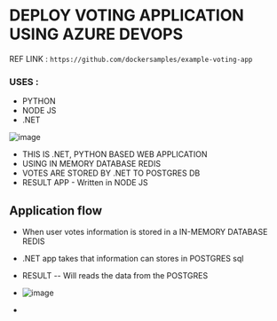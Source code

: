 # DEPLOY VOTING APPLICATION USING AZURE DEVOPS

REF LINK : ``` https://github.com/dockersamples/example-voting-app ```

### USES :
- PYTHON
- NODE JS
- .NET

![image](https://github.com/pavankumar0077/Azure-zero-to-hero/assets/40380941/69682eb8-f583-4475-ae9d-8f7251b998d0)
- THIS IS .NET, PYTHON BASED WEB APPLICATION
- USING IN MEMORY DATABASE REDIS
- VOTES ARE STORED BY .NET TO POSTGRES DB
- RESULT APP - Written in NODE JS

## Application flow
- When user votes information is stored in a IN-MEMORY DATABASE REDIS
- .NET app takes that information can stores in POSTGRES sql 
- RESULT -- Will reads the data from the POSTGRES 

- ![image](https://github.com/pavankumar0077/Azure-zero-to-hero/assets/40380941/35eaf1aa-f798-46bf-809a-9b6b6678008e)
- 
